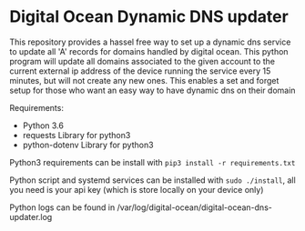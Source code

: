 # Digital Ocean Dynamic DNS updater

This repository provides a hassel free way to set up a dynamic dns service to update all 'A' records for domains handled by digital ocean.
This python program will update all domains associated to the given account to the current external ip address of the device running the service every 15 minutes, but will not create any new ones. This enables a set and forget setup for those who want an easy way to have dynamic dns on their domain

Requirements:
* Python 3.6
* requests Library for python3
* python-dotenv Library for python3

Python3 requirements can be install with `pip3 install -r requirements.txt`

Python script and systemd services can be installed with `sudo ./install`, all you need is your api key (which is store locally on your device only)

Python logs can be found in /var/log/digital-ocean/digital-ocean-dns-updater.log
